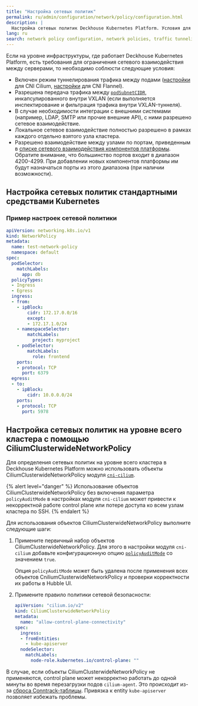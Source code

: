 ```yaml
---
title: "Настройка сетевых политик"
permalink: ru/admin/configuration/network/policy/configuration.html
description: |
  Настройка сетевых политик Deckhouse Kubernetes Platform. Условия для включения режимов туннелирования трафика подов.
lang: ru
search: network policy configuration, network policies, traffic tunneling, pod traffic, network security, настройка сетевых политик, сетевые политики, сетевая безопасность
---
```


Если на уровне инфраструктуры, где работает Deckhouse Kubernetes Platform, есть требования для ограничения сетевого взаимодействия между серверами, то необходимо соблюсти следующие условия:

* Включен режим туннелирования трафика между подами ([настройки](/modules/cni-cilium/configuration.html#parameters-tunnelmode) для CNI Cilium, [настройки](/modules/cni-flannel/configuration.html#parameters-podnetworkmode) для CNI Flannel).
* Разрешена передача трафика между [`podSubnetCIDR`](/products/kubernetes-platform/documentation/v1/reference/api/cr.html#clusterconfiguration-podsubnetcidr), инкапсулированного внутри VXLAN (если выполняется инспектирование и фильтрация трафика внутри VXLAN-туннеля).
* В случае необходимости интеграции с внешними системами (например, LDAP, SMTP или прочие внешние API), с ними разрешено сетевое взаимодействие.
* Локальное сетевое взаимодействие полностью разрешено в рамках каждого отдельно взятого узла кластера.
* Разрешено взаимодействие между узлами по портам, приведенным в [списке сетевого взаимодействия компонентов платформы](../../../../reference/network_interaction.html). Обратите внимание, что большинство портов входит в диапазон 4200-4299. При добавлении новых компонентов платформы им будут назначаться порты из этого диапазона (при наличии возможности).

## Настройка сетевых политик стандартными средствами Kubernetes

<!-- пример взят из обучающих материалов -->

### Пример настроек сетевой политики

```yaml
apiVersion: networking.k8s.io/v1
kind: NetworkPolicy
metadata:
  name: test-network-policy
  namespace: default
spec:
  podSelector:
    matchLabels:
      app: db
  policyTypes:
  - Ingress
  - Egress
  ingress:
  - from:
    - ipBlock:
        cidr: 172.17.0.0/16
        except:
        - 172.17.1.0/24
    - namespaceSelector:
        matchLabels:
          project: myproject
    - podSelector:
        matchLabels:
          role: frontend
    ports:
    - protocol: TCP
      port: 6379
  egress:
  - to:
    - ipBlock:
        cidr: 10.0.0.0/24
    ports:
    - protocol: TCP
      port: 5978
```

## Настройка сетевых политик на уровне всего кластера с помощью CiliumClusterwideNetworkPolicy

Для определения сетевых политик на уровне всего кластера в Deckhouse Kubernetes Platform можно использовать объекты CiliumClusterwideNetworkPolicy модуля [`cni-cilium`](/modules/cni-cilium/).

<!-- перенесено с некоторыми изменениями из https://deckhouse.ru/products/kubernetes-platform/documentation/latest/modules/cni-cilium/#%D0%B8%D1%81%D0%BF%D0%BE%D0%BB%D1%8C%D0%B7%D0%BE%D0%B2%D0%B0%D0%BD%D0%B8%D0%B5-ciliumclusterwidenetworkpolicies -->

{% alert level="danger" %}
Использование объектов CiliumClusterwideNetworkPolicy без включения параметра `policyAuditMode` в настройках модуля `cni-cilium` может привести к некорректной работе control plane или потере доступа ко всем узлам кластера по SSH.
{% endalert %}

Для использования объектов CiliumClusterwideNetworkPolicy выполните следующие шаги:

1. Примените первичный набор объектов CiliumClusterwideNetworkPolicy. Для этого в настройки модуля `cni-cilium` добавьте конфигурационную опцию [`policyAuditMode`](/modules/cni-cilium/configuration.html#parameters-policyauditmode) со значением `true`.

   Опция `policyAuditMode` может быть удалена после применения всех объектов CniliumClusterwideNetworkPolicy и проверки корректности их работы в Hubble UI.

1. Примените правило политики сетевой безопасности:

   ```yaml
   apiVersion: "cilium.io/v2"
   kind: CiliumClusterwideNetworkPolicy
   metadata:
     name: "allow-control-plane-connectivity"
   spec:
     ingress:
     - fromEntities:
       - kube-apiserver
     nodeSelector:
       matchLabels:
         node-role.kubernetes.io/control-plane: ""
   ```

В случае, если объекты CiliumClusterwideNetworkPolicy не применяются, control plane может некорректно работать до одной минуты во время перезагрузки подов `cilium-agent`. Это происходит из-за [сброса Conntrack-таблицы](https://github.com/cilium/cilium/issues/19367). Привязка к entity `kube-apiserver` позволяет избежать проблемы.
